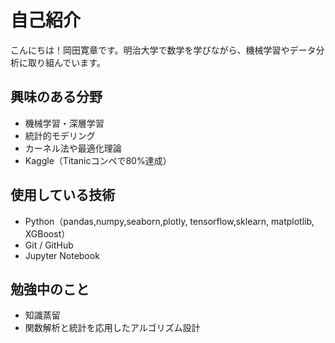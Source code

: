 # 自己紹介

こんにちは！岡田寛章です。明治大学で数学を学びながら、機械学習やデータ分析に取り組んでいます。

## 興味のある分野
- 機械学習・深層学習
- 統計的モデリング
- カーネル法や最適化理論
- Kaggle（Titanicコンペで80%達成）

## 使用している技術
- Python（pandas,numpy,seaborn,plotly, tensorflow,sklearn, matplotlib, XGBoost）
- Git / GitHub
- Jupyter Notebook

## 勉強中のこと
- 知識蒸留
- 関数解析と統計を応用したアルゴリズム設計
